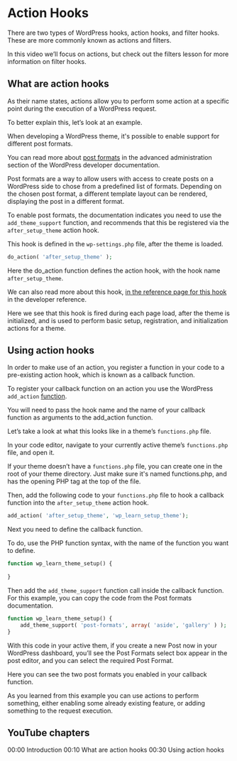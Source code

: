 # Action Hooks

There are two types of WordPress hooks, action hooks, and filter hooks. These are more commonly known as actions and filters. 

In this video we’ll focus on actions, but check out the filters lesson for more information on filter hooks.

## What are action hooks

As their name states, actions allow you to perform some action at a specific point during the execution of a WordPress request. 

To better explain this, let’s look at an example.

When developing a WordPress theme, it's possible to enable support for different post formats.

You can read more about [post formats](https://developer.wordpress.org/advanced-administration/wordpress/post-formats/) in the advanced administration section of the WordPress developer documentation. 

Post formats are a way to allow users with access to create posts on a WordPress side to chose from a predefined list of formats. Depending on the chosen post format, a different template layout can be rendered, displaying the post in a different format.

To enable post formats, the documentation indicates you need to use the `add_theme_support` function, and recommends that this be registered via the `after_setup_theme` action hook.

This hook is defined in the `wp-settings.php` file, after the theme is loaded.

```php
do_action( 'after_setup_theme' );
```

Here the do_action function defines the action hook, with the hook name `after_setup_theme`.

We can also read more about this hook, [in the reference page for this hook](https://developer.wordpress.org/reference/hooks/after_setup_theme/) in the developer reference.

Here we see that this hook is fired during each page load, after the theme is initialized, and is used to perform basic setup, registration, and initialization actions for a theme.

## Using action hooks

In order to make use of an action, you register a function in your code to a pre-existing action hook, which is known as a callback function.

To register your callback function on an action you use the WordPress `add_action` [function](https://developer.wordpress.org/reference/functions/add_action/).

You will need to pass the hook name and the name of your callback function as arguments to the add_action function.

Let’s take a look at what this looks like in a theme’s `functions.php` file. 

In your code editor, navigate to your currently active theme’s `functions.php` file, and open it.

If your theme doesn’t have a `functions.php` file, you can create one in the root of your theme directory. Just make sure it's named functions.php, and has the opening PHP tag at the top of the file.

Then, add the following code to your `functions.php` file to hook a callback function into the `after_setup_theme` action hook.

```php
add_action( 'after_setup_theme', 'wp_learn_setup_theme');
```

Next you need to define the callback function.

To do, use the PHP function syntax, with the name of the function you want to define.

````php
function wp_learn_theme_setup() {
    
}
````

Then add the `add_theme_support` function call inside the callback function. For this example, you can copy the code from the Post formats documentation.

````php
function wp_learn_theme_setup() {
    add_theme_support( 'post-formats', array( 'aside', 'gallery' ) );
}
````

With this code in your active them, if you create a new Post now in your WordPress dashboard, you’ll see the Post Formats select box appear in the post editor, and you can select the required Post Format. 

Here you can see the two post formats you enabled in your callback function.

As you learned from this example you can use actions to perform something, either enabling some already existing feature, or adding something to the request execution.

## YouTube chapters

00:00 Introduction
00:10 What are action hooks
00:30 Using action hooks

